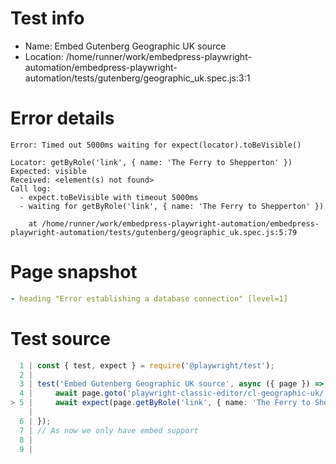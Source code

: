# Test info

- Name: Embed Gutenberg Geographic UK source
- Location: /home/runner/work/embedpress-playwright-automation/embedpress-playwright-automation/tests/gutenberg/geographic_uk.spec.js:3:1

# Error details

```
Error: Timed out 5000ms waiting for expect(locator).toBeVisible()

Locator: getByRole('link', { name: 'The Ferry to Shepperton' })
Expected: visible
Received: <element(s) not found>
Call log:
  - expect.toBeVisible with timeout 5000ms
  - waiting for getByRole('link', { name: 'The Ferry to Shepperton' })

    at /home/runner/work/embedpress-playwright-automation/embedpress-playwright-automation/tests/gutenberg/geographic_uk.spec.js:5:79
```

# Page snapshot

```yaml
- heading "Error establishing a database connection" [level=1]
```

# Test source

```ts
  1 | const { test, expect } = require('@playwright/test');
  2 |
  3 | test('Embed Gutenberg Geographic UK source', async ({ page }) => {
  4 |     await page.goto('playwright-classic-editor/cl-geographic-uk/');
> 5 |     await expect(page.getByRole('link', { name: 'The Ferry to Shepperton' })).toBeVisible();
    |                                                                               ^ Error: Timed out 5000ms waiting for expect(locator).toBeVisible()
  6 | });
  7 | // As now we only have embed support
  8 |
  9 |
```